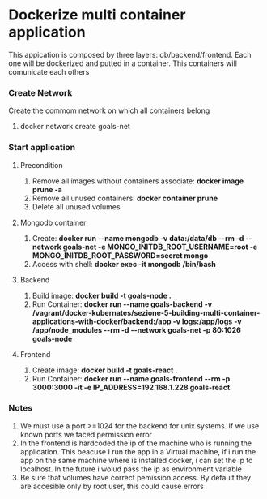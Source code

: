 # Dockerize multi container application

This appication is composed by three layers: db/backend/frontend. Each one will be dockerized and putted in a container. This containers will comunicate each others

### Create Network
Create the commom network on which all containers belong

1. docker network create goals-net

### Start application

1. Precondition
   1. Remove all images without containers associate: **docker image prune -a**
   1. Remove all unused containers: **docker container prune**
   1. Delete all unused volumes
 
1.  Mongodb container
    1. Create: **docker run --name mongodb -v data:/data/db --rm -d --network goals-net -e MONGO_INITDB_ROOT_USERNAME=root -e MONGO_INITDB_ROOT_PASSWORD=secret mongo**
    1. Access with shell: **docker exec -it mongodb /bin/bash**
  
1. Backend 
    1. Build image: **docker build -t goals-node .**
    1. Run Container: **docker run --name goals-backend -v /vagrant/docker-kubernates/sezione-5-building-multi-container-applications-with-docker/backend:/app -v logs:/app/logs -v /app/node_modules --rm -d --network goals-net -p 80:1026 goals-node**

1. Frontend
	1. Create image: **docker build -t goals-react .**
	1. Run Container: **docker run --name goals-frontend --rm -p 3000:3000 -it -e IP_ADDRESS=192.168.1.228 goals-react**


### Notes

1. We must use a port >=1024 for the backend for unix systems. If we use known ports we faced permission error
1. In the frontend is hardcoded the ip of the machine who is running the application. This beacuse I run the app in a Virtual machine, if i run the app on the same machine where is installed docker, i can set the ip to localhost. In the future i wolud pass the ip as environment variable 
1. Be sure that volumes have correct pemission access. By default they are accesible only by root user, this could cause errors
